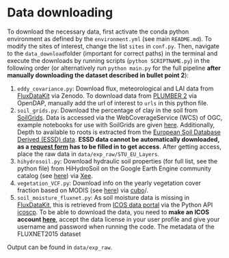 # Data downloading

To download the necessary data, first activate the conda python environment as defined by the `environment.yml` (see main `README.md`).  To modify the sites of interest, change the list `sites` in `conf.py`. Then, navigate to the `data_download`folder (important for correct paths) in the terminal and execute the downloads by running scripts (`python SCRIPTNAME.py`) in the following order (or alternatively run `python main.py` for the full pipeline **after manually downloading the dataset described in bullet point 2**):

1. `eddy_covariance.py`: Download flux, meteorological and LAI data from [FluxDataKit](https://doi.org/10.5281/zenodo.11370417) via Zenodo. To download data from [PLUMBER 2](http://doi.org/10.25914/5fdb0902607e1) via OpenDAP, manually add the url of interest to `urls` in this python file. 
2. `soil_grids.py`: Download the percentage of clay in the soil from [SoilGrids](https://doi.org/10.5194/soil-7-217-2021
). Data is accessed via the WebCoverageService (WCS) of OGC, example notebooks for use with SoilGrids are given [here](https://git.wur.nl/isric/soilgrids/soilgrids.notebooks). Additionally, Depth to available to roots is extracted from the [European Soil Database Derived (ESSD) data](https://esdac.jrc.ec.europa.eu/content/european-soil-database-derived-data#tabs-0-description=0). **ESSD data cannot be automatically downloaded, as a [request form](https://esdac.jrc.ec.europa.eu/content/european-soil-database-derived-data#tabs-0-description=0) has to be filled in to get access**. After getting access, place the raw data in `data/exp_raw/STU_EU_Layers`.
3. `hihydrosoil.py`: Download hydraulic soil properties (for full list, see the python file) from HiHydroSoil on the Google Earth Engine community catalog (see [here](https://gee-community-catalog.org/projects/hihydro_soil/)) via [Xee](https://github.com/google/Xee/tree/v0.0.14).
4. `vegetation_VCF.py`: Download info on the yearly vegetation cover fraction based on MODIS (see [here](https://developers.google.com/earth-engine/datasets/catalog/MODIS_006_MOD44B)) via [cubo](https://github.com/ESDS-Leipzig/cubo)/.
5. `soil_moisture_fluxnet.py`: As soil moisture data is missing in [FluxDataKit](https://doi.org/10.5281/zenodo.11370417), this is retrieved from [ICOS data portal](https://data.icos-cp.eu/portal/) via the Python API [icoscp](https://icos-carbon-portal.github.io/pylib/icoscp/). To be able to download the data, you need to **make an ICOS account [here](https://cpauth.icos-cp.eu/login/?targetUrl=https%3A%2F%2Fwww.icos-cp.eu%2Fdata-services%2Fabout-data-portal)**, accept the data license in your user profile and give your username and password when running the code. The metadata of the FLUXNET2015 dataset 

Output can be found in `data/exp_raw`. 